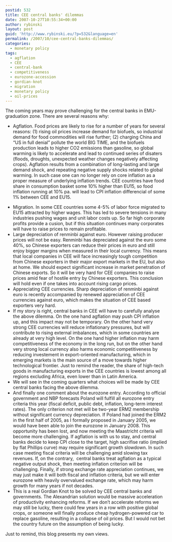 ```yaml
---
postid: 532
title: CEE central banks' dilemmas
date: 2007-10-27T10:55:34+00:00
author: rybinski
layout: post
guid: 'http://www.rybinski.eu/?p=532&language=en'
permalink: /2007/10/cee-central-banks-dilemmas/
categories:
  - monetary policy
tags:
  - agflation
  - CEE
  - central-bank
  - competitiveness
  - eurozone-accession
  - gordian-knot
  - migration
  - monetary policy
  - oil-prices
---
```

The coming years may prove challenging for the central banks in EMU-graduation zone. There are several reasons why:

  * Agflation. Food prices are likely to rise for a number of years for several reasons: (1) rising oil prices increase demand for biofuels, so industrial demand for food commodities will rise further; (2) charging China and “US in full denial” pollute the world BIG TIME, and the biofuels production leads to higher CO2 emissions than gasoline, so global warming is likely to accelerate and lead to continued series of disaters (floods, droughts, unexpected weather changes negatively affecting crops). Agflation results from a combination of long-lasting and large demand shock, and repeating negative supply shocks related to global warming. In such case one can no longer rely on core inflation as a proper measure of underlying inflation trends. CEE countries have food share in consumption basket some 10% higher than EU15, so food inflation running at 10% pa. will lead to CPI inflation differencial of some 1% between CEE and EU15.

<!--more-->

  * Migration. In some CEE countries some 4-5% of labor force migrated to EU15 attracted by higher wages. This has led to severe tensions in many industries pushing wages and unit labor costs up. So far high corporate profits provide a cusion, but if this situation continues many corporates will have to raise prices to remain profitable.
  * Large depreciation of renminbi against euro. However raising producer prices will not be easy. Renminbi has depreciated against the euro some 40%, so Chinese exporters can reduce their prices in euro and still enjoy bigger margins when measured in their local currency. This means that local companies in CEE will face increasingly tough competition from Chinese exporters in their major export markets in the EU, but also at home. We should expect significant increase in market penetration of Chinese exports. So it will be very hard for CEE companies to raise prices amid fear of hostile entry by Chinese exporters. This conclusion will hold even if one takes into account rising cargo prices.
  * Appreciating CEE currencies. Sharp depreciation of renminbi against euro is recently accompanied by renewed appreciation of CEE currencies against euro, which makes the situation of CEE based exporters very hard.
  * If my story is right, central banks in CEE will have to carefully analyse the above dilemma. On the one hand agflation may push CPI inflation up, and this impact may not be temporary. On the other hand very strong CEE currencies will reduce inflationary pressures, but will contribute to rising external imbalances, which in some countries are already at very high level. On the one hand higher inflation may harm competitiveness of the economy in the long run, but on the other hand very strong local currency also harms economic competitiveness by reducing investement in export-oriented manufacturing, which in emerging markets is the main source of a move towards higher technological frontier. Just to remind the reader, the share of high-tech goods in manufacturing exports in the CEE countries is lowest among all regions excluding Africa, even lower than in Latin America.
  * We will see in the coming quarters what choices will be made by CEE central banks facing the above dilemma.
  * And finally one comment about the eurozone entry. According to official government and NBP forecasts Poland will fulfill all eurozone entry criteria this year (fiscal deficit, public debt, inflation, long-term interest rates). The only criterion not met will be two-year ERM2 membership without significant currency depreciation. If Poland had joined the ERM2 in the first half of 2005, as I formally proposed in January 2005, we would have been able to join the eurozone in January 2008. This opportunity has been lost, and now meeting the Maastricht criteria will become more challenging. If agflation is with us to stay, and central banks decide to keep CPI close to the target, high sacrifise ratio (implied by flat Phillips curve) may require significant growth slowdown. In such case meeting fiscal criteria will be challenging amid slowing tax revenues. If, on the contrary,  central banks treat agflation as a typical negative output shock, then meeting inflation criterion will be challenging. Finally, if strong exchange rate appreciation continues, we may just make it will both fiscal and inflation criteria, but we will enter eurozone with heavily overvalued exchange rate, which may harm growth for many years if not decades.
  * This is a real Gordian Knot to be solved by CEE central banks and governments. The Alexandrian solution would be massive acceleration of productivity enhancing reforms. If we don’t accelerate reforms we may still be lucky, there could few years in a row with positive global crops, or someone will finally produce cheap hydrogen-powered car to replace gasoline, resulting in a collapse of oil prices. But I would not bet the country future on the assumption of being lucky.

Just to remind, this blog presents my own views.

 
